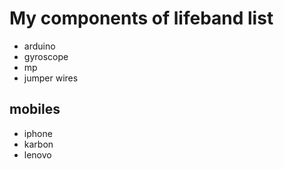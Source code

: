 # My components of lifeband list
- arduino
- gyroscope
- mp
- jumper wires


## mobiles
- iphone
- karbon
- lenovo
